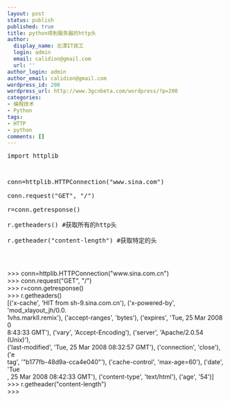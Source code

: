 ```yaml
---
layout: post
status: publish
published: true
title: python得到服务器的http头
author:
  display_name: 北漂IT民工
  login: admin
  email: calidion@gmail.com
  url: ''
author_login: admin
author_email: calidion@gmail.com
wordpress_id: 200
wordpress_url: http://www.3gcnbeta.com/wordpress/?p=200
categories:
- 编程技术
- Python
tags:
- HTTP
- python
comments: []
---
```

<pre name="code" class="py">
import httplib</p>
<p>conn=httplib.HTTPConnection("www.sina.com")<br />
conn.request("GET", "/")<br />
r=conn.getresponse()<br />
r.getheaders() #获取所有的http头<br />
r.getheader("content-length") #获取特定的头</p>
<p></pre></p>
<p>>>> conn=httplib.HTTPConnection("www.sina.com.cn")<br />
>>> conn.request("GET", "/")<br />
>>> r=conn.getresponse()<br />
>>> r.getheaders()<br />
[('x-cache', 'HIT from sh-9.sina.com.cn'), ('x-powered-by', 'mod_xlayout_jh/0.0.<br />
1vhs.markII.remix'), ('accept-ranges', 'bytes'), ('expires', 'Tue, 25 Mar 2008 0<br />
8:43:33 GMT'), ('vary', 'Accept-Encoding'), ('server', 'Apache/2.0.54 (Unix)'),<br />
('last-modified', 'Tue, 25 Mar 2008 08:32:57 GMT'), ('connection', 'close'), ('e<br />
tag', '"b177fb-48d9a-cca4e040"'), ('cache-control', 'max-age=60'), ('date', 'Tue<br />
, 25 Mar 2008 08:42:33 GMT'), ('content-type', 'text/html'), ('age', '54')]<br />
>>> r.getheader("content-length")<br />
>>></p>
